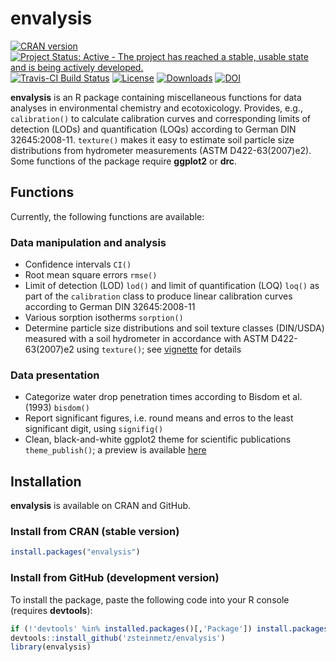 envalysis
=========
[![CRAN version](https://www.r-pkg.org/badges/version/envalysis)](https://CRAN.R-project.org/package=envalysis) 
[![Project Status: Active - The project has reached a stable, usable state and is being actively developed.](https://www.repostatus.org/badges/latest/active.svg)](https://www.repostatus.org/#active)
[![Travis-CI Build Status](https://travis-ci.org/zsteinmetz/envalysis.svg?branch=master)](https://travis-ci.org/zsteinmetz/envalysis)
[![License](https://img.shields.io/:license-GPL--3-blue.svg?style=flat)](https://www.gnu.org/licenses/gpl-3.0.html) 
[![Downloads](https://cranlogs.r-pkg.org/badges/grand-total/envalysis)](https://CRAN.R-project.org/package=envalysis)
[![DOI](https://zenodo.org/badge/36175149.svg)](https://zenodo.org/badge/latestdoi/36175149)

**envalysis** is an R package containing miscellaneous functions for data analyses
in environmental chemistry and ecotoxicology. Provides, e.g., `calibration()` to
calculate calibration curves and corresponding limits of detection (LODs) and
quantification (LOQs) according to German DIN 32645:2008-11. `texture()` makes
it easy to estimate soil particle size distributions from hydrometer
measurements (ASTM D422-63(2007)e2).
Some functions of the package require **ggplot2** or **drc**.

## Functions
Currently, the following functions are available:

### Data manipulation and analysis

* Confidence intervals `CI()`
* Root mean square errors `rmse()`
* Limit of detection (LOD) `lod()` and limit of quantification (LOQ) `loq()` as
part of the `calibration` class to produce linear calibration curves according
to German DIN 32645:2008-11
* Various sorption isotherms `sorption()`
* Determine particle size distributions and soil texture classes (DIN/USDA) measured with a soil hydrometer in accordance with ASTM D422-63(2007)e2 using `texture()`; see [vignette](./vignettes/texture.md) for details

### Data presentation

* Categorize water drop penetration times according to Bisdom et al. (1993) `bisdom()`
* Report significant figures, i.e. round means and erros to the least significant digit, using `signifig()`
* Clean, black-and-white ggplot2 theme for scientific publications `theme_publish()`; a preview is available [here](./vignettes/theme_publish.md)

## Installation
**envalysis** is available on CRAN and GitHub.

### Install from CRAN (stable version)

```r
install.packages("envalysis")
```

### Install from GitHub (development version)

To install the package, paste the following code into your R console
(requires **devtools**):

```r
if (!'devtools' %in% installed.packages()[,'Package']) install.packages('devtools')
devtools::install_github('zsteinmetz/envalysis')
library(envalysis)
```
